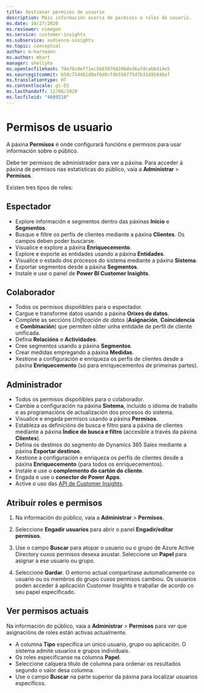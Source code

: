 ```yaml
---
title: Xestionar permisos de usuario
description: Máis información acerca de permisos e roles de usuario.
ms.date: 10/27/2020
ms.reviewer: nimagen
ms.service: customer-insights
ms.subservice: audience-insights
ms.topic: conceptual
author: m-hartmann
ms.author: mhart
manager: shellyha
ms.openlocfilehash: 7de78c0ef71ec5b83870d396de36a7dcabbd14e5
ms.sourcegitcommit: b50c754481d0af6d0cf4b550775d7b31d95846ef
ms.translationtype: HT
ms.contentlocale: gl-ES
ms.lasthandoff: 12/06/2020
ms.locfileid: "4689218"
---
```

# <a name="user-permissions"></a>Permisos de usuario

A páxina **Permisos** é onde configurará funcións e permisos para usar información sobre o público.

Debe ter permisos de administrador para ver a páxina. Para acceder á páxina de permisos nas estatísticas do público, vaia a **Administrar** > **Permisos**.

Existen tres tipos de roles:

## <a name="viewer"></a>Espectador

- Explore información e segmentos dentro das páxinas **Inicio** e **Segmentos**.
- Busque e filtre os perfís de clientes mediante a páxina **Clientes**. Os campos deben poder buscarse.
- Visualice e explore a páxina **Enriquecemento**.
- Explore e exporte as entidades usando a páxina **Entidades**.
- Visualice o estado dos procesos do sistema mediante a páxina **Sistema**.
- Exportar segmentos desde a páxina **Segmentos**.
- Instale e use o panel de **Power BI Customer Insights**.

## <a name="contributor"></a>Colaborador

- Todos os permisos dispoñibles para o espectador.
- Cargue e transforme datos usando a páxina **Orixes de datos**.
- Complete as seccións *Unificación de datos* (**Asignación**, **Coincidencia** e **Combinación**) que permiten obter unha entidade de perfil de cliente unificada.
- Defina **Relacións** e **Actividades**.
- Cree segmentos usando a páxina **Segmentos**.
- Crear medidas empregando a páxina **Medidas**.
- Xestione a configuración e enriqueza os perfís de clientes desde a páxina **Enriquecemento** (só para enriquecementos de primeiras partes).

## <a name="administrator"></a>Administrador

- Todos os permisos dispoñibles para o colaborador.
- Cambie a configuración na páxina **Sistema**, incluído o idioma de traballo e as programacións de actualización dos procesos do sistema.
- Visualice e engada permisos usando a páxina **Permisos**.
- Estableza as definicións de busca e filtro para a páxina de clientes mediante a páxina **Índice de busca e filtro** (accesible a través da páxina **Clientes**).
- Defina os destinos do segmento de Dynamics 365 Sales mediante a páxina **Exportar destinos**.
- Xestione a configuración e enriqueza os perfís de clientes desde a páxina **Enriquecemento** (para todos os enriquecementos).
- Instale e use o **complemento do cartón do cliente**.
- Engada e use o **conector de Power Apps**.
- Active o uso das [API de Customer Insights](apis.md).

## <a name="assign-roles-and-permissions"></a>Atribuír roles e permisos

1. Na información do público, vaia a **Administrar** > **Permisos**.

1. Seleccione **Engadir usuarios** para abrir o panel **Engadir/editar permisos**.

1. Use o campo **Buscar** para atopar o usuario ou o grupo de Azure Active Directory cuxos permisos desexa axustar. Seleccione un **Papel** para asignar a ese usuario ou grupo.

1. Seleccione **Gardar**. O entorno actual compartirase automaticamente co usuario ou os membros do grupo cuxos permisos cambiou. Os usuarios poden acceder á aplicación Customer Insights e traballar de acordo co seu papel especificado.

## <a name="view-current-permissions"></a>Ver permisos actuais

Na información do público, vaia a **Administrar** > **Permisos** para ver que asignacións de roles están activas actualmente.

- A columna **Tipo** especifica un único usuario, grupo ou aplicación. O sistema admite usuarios e grupos individuais.
- Os roles especifícanse na columna **Papel**.
- Seleccione calquera título de columna para ordenar os resultados segundo o valor desa columna.
- Use o campo **Buscar** na parte superior da páxina para localizar usuarios específicos.
